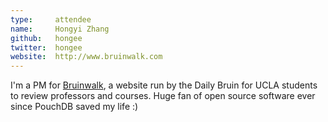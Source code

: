 ```yaml
---
type:     attendee
name:     Hongyi Zhang
github:   hongee
twitter:  hongee
website:  http://www.bruinwalk.com
---
```


I'm a PM for [Bruinwalk](http://www.bruinwalk.com), a website run by the Daily Bruin for UCLA students to review professors and courses.
Huge fan of open source software ever since PouchDB saved my life :)
